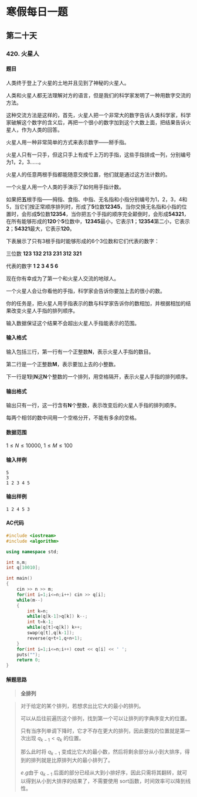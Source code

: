 # 寒假每日一题

## 第二十天

### 420. 火星人

#### 题目

人类终于登上了火星的土地并且见到了神秘的火星人。

人类和火星人都无法理解对方的语言，但是我们的科学家发明了一种用数字交流的方法。

这种交流方法是这样的，首先，火星人把一个非常大的数字告诉人类科学家，科学家破解这个数字的含义后，再把一个很小的数字加到这个大数上面，把结果告诉火星人，作为人类的回答。

火星人用一种非常简单的方式来表示数字——掰手指。

火星人只有一只手，但这只手上有成千上万的手指，这些手指排成一列，分别编号为1，2，3……。

火星人的任意两根手指都能随意交换位置，他们就是通过这方法计数的。

一个火星人用一个人类的手演示了如何用手指计数。

如果把**五**根手指——拇指、食指、中指、无名指和小指分别编号为1，2，3，4和5，当它们按正常顺序排列时，形成了**5**位数**12345**，当你交换无名指和小指的位置时，会形成**5**位数**12354**，当你把五个手指的顺序完全颠倒时，会形成**54321**，在所有能够形成的**120**个**5**位数中，**12345**最小，它表示**1**；**12354**第二小，它表示**2**；**54321**最大，它表示**120**。

下表展示了只有3根手指时能够形成的6个3位数和它们代表的数字：

三位数 **123 132 213 231 312 321**

代表的数字 **1 2 3 4 5 6**

现在你有幸成为了第一个和火星人交流的地球人。

一个火星人会让你看他的手指，科学家会告诉你要加上去的很小的数。

你的任务是，把火星人用手指表示的数与科学家告诉你的数相加，并根据相加的结果改变火星人手指的排列顺序。

输入数据保证这个结果不会超出火星人手指能表示的范围。

#### 输入格式

输入包括三行，第一行有一个正整数**N**，表示火星人手指的数目。

第二行是一个正整数**M**，表示要加上去的小整数。

下一行是**1**到**N**这**N**个整数的一个排列，用空格隔开，表示火星人手指的排列顺序。

#### 输出格式

输出只有一行，这一行含有**N**个整数，表示改变后的火星人手指的排列顺序。

每两个相邻的数中间用一个空格分开，不能有多余的空格。

#### 数据范围

$1≤N≤10000$,
$1≤M≤100$

#### 输入样例

```
5
3
1 2 3 4 5
```

#### 输出样例

```
1 2 4 5 3
```

#### AC代码

```c++
#include <iostream>
#include <algorithm>

using namespace std;

int n,m;
int q[10010];

int main()
{
    cin >> n >> m;
    for(int i=1;i<=n;i++) cin >> q[i];
    while(m--)
    {
        int k=n;
        while(q[k-1]>q[k]) k--;
        int t=k-1;
        while(q[t]<q[k]) k++;
        swap(q[t],q[k-1]);
        reverse(q+t+1,q+n+1);
    }
    for(int i=1;i<=n;i++) cout << q[i] << ' ';
    puts("");
    return 0;
}
```

#### 解题思路

> **全排列**

>对于给定的某个排列，若想求出比它大的最小的排列。
>
>可以从后往前遍历这个排列，找到第一个可以让排列的字典序变大的位置。
>
>只有当序列单调下降时，它才不存在更大的排列，因此要找的位置就是第一次出现 $q_{k−1}<q_k$ 的位置。
>
>那么此时将 $q_{k−1}$ 变成比它大的最小数，然后将剩余部分从小到大排序，得到的排列就是比原排列大的最小排列了。
>
>$e.g$由于 $q_{k−1}$ 后面的部分已经从大到小排好序，因此只需将其翻转，就可以得到从小到大排序的结果了，不需要使用 sort函数，时间效率可以降到线性。


